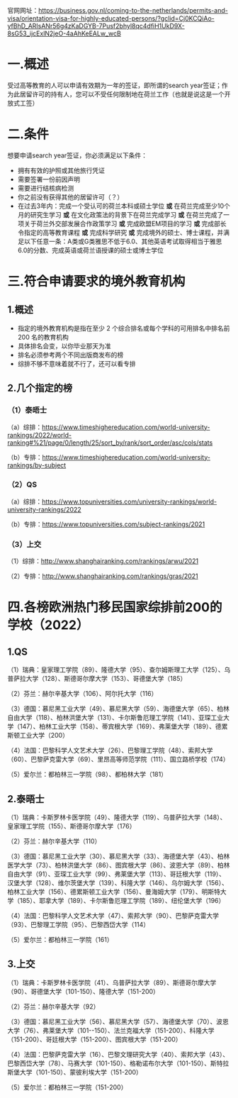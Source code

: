官网网址：https://business.gov.nl/coming-to-the-netherlands/permits-and-visa/orientation-visa-for-highly-educated-persons/?gclid=Cj0KCQiAo-yfBhD_ARIsANr56g4zKaDGYB-7Pusf2bhyl8qc4dfiH1UkD9X-8sG53_ijcExlN2jeO-4aAhKeEALw_wcB

# 一.概述

受过高等教育的人可以申请有效期为一年的签证，即所谓的search year签证；作为此居留许可的持有人，您可以不受任何限制地在荷兰工作（也就是说这是一个开放式工签）

# 二.条件

想要申请search year签证，你必须满足以下条件：

* 拥有有效的护照或其他旅行凭证
* 需要签署一份前因声明
* 需要进行结核病检测
* 你之前没有获得其他的居留许可（？）
* 在过去3年内：完成一个受认可的荷兰本科或硕士学位 **或** 在荷兰完成至少10个月的研究生学习 **或** 在文化政策法的背景下在荷兰完成学习 **或** 在荷兰完成了一项关于荷兰外交部发展合作政策学习 **或** 完成欧盟EM项目的学习 **或** 完成部长令指定的高等教育课程 **或** 完成科学研究 **或** 完成境外的硕士、博士课程，并满足以下任意一条：A类或G类雅思不低于6.0、其他英语考试取得相当于雅思6.0的分数、完成英语或荷兰语授课的硕士或博士学位

# 三.符合申请要求的境外教育机构

## 1.概述

* 指定的境外教育机构是指在至少 2 个综合排名或每个学科的可用排名中排名前 200 名的教育机构
* 具体排名会变，以你毕业那天为准
* 排名必须参考两个不同出版商发布的榜
* 综排不够不意味着就不行了，还可以看专排

## 2.几个指定的榜

### （1）泰晤士

（a）综排：https://www.timeshighereducation.com/world-university-rankings/2022/world-ranking#%21/page/0/length/25/sort_by/rank/sort_order/asc/cols/stats

（b）专排：https://www.timeshighereducation.com/world-university-rankings/by-subject

### （2）QS

（a）综排：https://www.topuniversities.com/university-rankings/world-university-rankings/2022

（b）专排：https://www.topuniversities.com/subject-rankings/2021

### （3）上交

（1）综排：http://www.shanghairanking.com/rankings/arwu/2021

（2）专排：http://www.shanghairanking.com/rankings/gras/2021

# 四.各榜欧洲热门移民国家综排前200的学校（2022）

## 1.QS

（1）瑞典：皇家理工学院（89）、隆德大学（95）、查尔姆斯理工大学（125）、乌普萨拉大学（128）、斯德哥尔摩大学（153）、哥德堡大学（185）

（2）芬兰：赫尔辛基大学（106）、阿尔托大学（116）

（3）德国：慕尼黑工业大学（49）、慕尼黑大学（59）、海德堡大学（65）、柏林自由大学（118）、柏林洪堡大学（131）、卡尔斯鲁厄理工学院（141）、亚琛工业大学（147）、柏林工业大学（158）、蒂宾根大学（169）、弗莱堡大学（189）、德累斯顿工业大学（200）

（4）法国：巴黎科学人文艺术大学（26）、巴黎理工学院（48）、索邦大学（60）、巴黎萨克雷大学（69）、里昂高等师范学院（111）、国立路桥学校（174）

（5）爱尔兰：都柏林三一学院（98）、都柏林大学（181）

## 2.泰晤士

（1）瑞典：卡斯罗林卡医学院（49）、隆德大学（119）、乌普萨拉大学（148）、皇家理工学院（155）、斯德哥尔摩大学（176）

（2）芬兰：赫尔辛基大学（110）

（3）德国：慕尼黑工业大学（30）、慕尼黑大学（33）、海德堡大学（43）、柏林医学大学（73）、柏林洪堡大学（86）、图宾根大学（86）、波恩大学（89）、柏林自由大学（91）、亚琛工业大学（99）、弗莱堡大学（113）、哥廷根大学（119）、汉堡大学（128）、维尔茨堡大学（139）、科隆大学（146）、乌尔姆大学（156）、柏林工业大学（156）、德累斯顿工业大学（156）、曼海姆大学（179）、明斯特大学（185）、耶拿大学（189）、卡尔斯鲁厄理工学院（189）、纽伦堡大学（196）

（4）法国：巴黎科学人文艺术大学（47）、索邦大学（90）、巴黎萨克雷大学（93）、巴黎理工学院（95）、巴黎西岱大学（114）

（5）爱尔兰：都柏林三一学院（161）

## 3.上交

（1）瑞典：卡斯罗林卡医学院（41）、乌普萨拉大学（89）、斯德哥尔摩大学（90）、哥德堡大学（101-150）、隆德大学（151-200）

（2）芬兰：赫尔辛基大学（92）

（3）德国：慕尼黑工业大学（56）、慕尼黑大学（57）、海德堡大学（70）、波恩大学（76）、弗莱堡大学（101--150）、法兰克福大学（151-200）、科隆大学（151-200）、哥廷根大学（151-200）、图宾根大学（151-200）

（4）法国：巴黎萨克雷大学（16）、巴黎文理研究大学（40）、索邦大学（43）、巴黎西岱大学（78）、马赛大学（101-150）、格勒诺布尔大学（101-150）、斯特拉斯堡大学（101-150）、蒙彼利埃大学（151-200）

（5）爱尔兰：都柏林三一学院（151-200）
